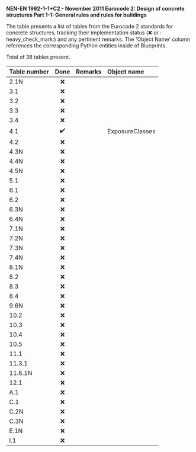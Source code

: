 **NEN-EN 1992-1-1+C2 - November 2011
Eurocode 2: Design of concrete structures
Part 1-1: General rules and rules for buildings**

The table presents a list of tables from the Eurocode 2 standards for concrete structures, tracking their implementation status (:x: or :
heavy_check_mark:) and any pertinent remarks. The 'Object Name' column references the corresponding Python entities inside of Blueprints.

Total of 38 tables present.

| Table number | Done                | Remarks | Object name   |
|:-------------|:-------------------:|:--------|:--------------|
| 2.1N         | :x:                 |         |               |
| 3.1          | :x:                 |         |               |
| 3.2          | :x:                 |         |               |
| 3.3          | :x:                 |         |               |
| 3.4          | :x:                 |         |               |
| 4.1          | :heavy_check_mark:  |         |ExposureClasses|
| 4.2          | :x:                 |         |               |
| 4.3N         | :x:                 |         |               |
| 4.4N         | :x:                 |         |               |
| 4.5N         | :x:                 |         |               |
| 5.1          | :x:                 |         |               |
| 6.1          | :x:                 |         |               |
| 6.2          | :x:                 |         |               |
| 6.3N         | :x:                 |         |               |
| 6.4N         | :x:                 |         |               |
| 7.1N         | :x:                 |         |               |
| 7.2N         | :x:                 |         |               |
| 7.3N         | :x:                 |         |               |
| 7.4N         | :x:                 |         |               |
| 8.1N         | :x:                 |         |               |
| 8.2          | :x:                 |         |               |
| 8.3          | :x:                 |         |               |
| 8.4          | :x:                 |         |               |
| 9.6N         | :x:                 |         |               |
| 10.2         | :x:                 |         |               |
| 10.3         | :x:                 |         |               |
| 10.4         | :x:                 |         |               |
| 10.5         | :x:                 |         |               |
| 11.1         | :x:                 |         |               |
| 11.3.1       | :x:                 |         |               |
| 11.6.1N      | :x:                 |         |               |
| 12.1         | :x:                 |         |               |
| A.1          | :x:                 |         |               |
| C.1          | :x:                 |         |               |
| C.2N         | :x:                 |         |               |
| C.3N         | :x:                 |         |               |
| E.1N         | :x:                 |         |               |
| I.1          | :x:                 |         |               |

